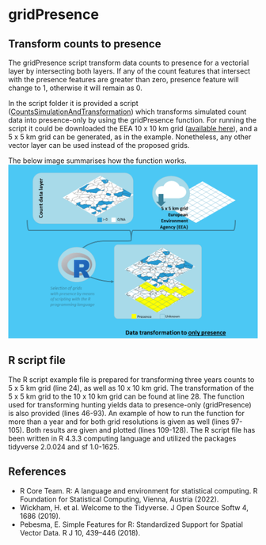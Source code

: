 # gridPresence

## Transform counts to presence

The gridPresence script transform data counts to presence for a vectorial layer by intersecting both layers. 
If any of the count features that intersect with the presence features are greater than zero, presence feature will change to 1, otherwise it will remain as 0. 

In the script folder it is provided a script ([CountsSimulationAndTransformation](https://github.com/robinilla/gridPresence/blob/main/script/CountsSimulationAndTransformation.R)) which transforms simulated count data into presence-only by using the gridPresence function. For running the script it could be downloaded the EEA 10 x 10 km grid ([available here](https://www.eea.europa.eu/en/datahub/datahubitem-view/3c362237-daa4-45e2-8c16-aaadfb1a003b)), and a 5 x 5 km grid can be generated, as in the example. Nonetheless, any other vector layer can be used instead of the proposed grids.


The below image summarises how the function works. 
![Only presence transformation](https://github.com/robinilla/gridPresence/blob/main/TransformationToOnlyPresence.png)



## R script file

The R script example file is prepared for transforming three years counts to 5 x 5 km grid (line 24), as well as 10 x 10 km grid. The transformation of the 5 x 5 km grid to the 10 x 10 km grid can be found at line 28. The function used for transforming hunting yields data to presence-only (gridPresence) is also provided (lines 46-93). An example of how to run the function for more than a year and for both grid resolutions is given as well (lines 97-105). Both results are given and plotted (lines 109-128). The R script file has been written in R 4.3.3 computing language and utilized the packages tidyverse 2.0.024 and sf 1.0-1625.



## References 
- R Core Team. R: A language and environment for statistical computing. R Foundation for Statistical Computing, Vienna, Austria (2022).
- Wickham, H. et al. Welcome to the Tidyverse. J Open Source Softw 4, 1686 (2019).
- Pebesma, E. Simple Features for R: Standardized Support for Spatial Vector Data. R J 10, 439–446 (2018).
